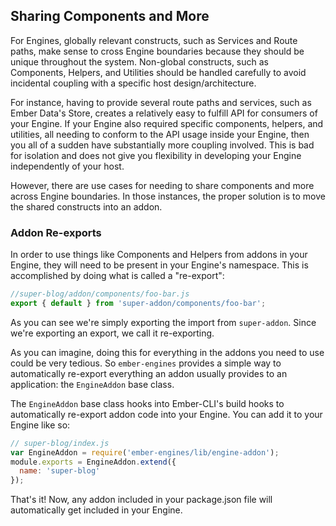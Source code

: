 ## Sharing Components and More

For Engines, globally relevant constructs, such as Services and Route paths, make sense to cross Engine boundaries because they should be unique throughout the system. Non-global constructs, such as Components, Helpers, and Utilities should be handled carefully to avoid incidental coupling with a specific host design/architecture.

For instance, having to provide several route paths and services, such as Ember Data's Store, creates a relatively easy to fulfill API for consumers of your Engine. If your Engine also required specific components, helpers, and utilities, all needing to conform to the API usage inside your Engine, then you all of a sudden have substantially more coupling involved. This is bad for isolation and does not give you flexibility in developing your Engine independently of your host.

However, there are use cases for needing to share components and more across Engine boundaries. In those instances, the proper solution is to move the shared constructs into an addon.

### Addon Re-exports

In order to use things like Components and Helpers from addons in your Engine, they will need to be present in your Engine's namespace. This is accomplished by doing what is called a "re-export":

```js
//super-blog/addon/components/foo-bar.js
export { default } from 'super-addon/components/foo-bar';
```

As you can see we're simply exporting the import from `super-addon`. Since we're exporting an export, we call it re-exporting.

As you can imagine, doing this for everything in the addons you need to use could be very tedious. So `ember-engines` provides a simple way to automatically re-export everything an addon usually provides to an application: the `EngineAddon` base class.

The `EngineAddon` base class hooks into Ember-CLI's build hooks to automatically re-export addon code into your Engine. You can add it to your Engine like so:

```js
// super-blog/index.js
var EngineAddon = require('ember-engines/lib/engine-addon');
module.exports = EngineAddon.extend({
  name: 'super-blog'
});
```

That's it! Now, any addon included in your package.json file will automatically get included in your Engine.
